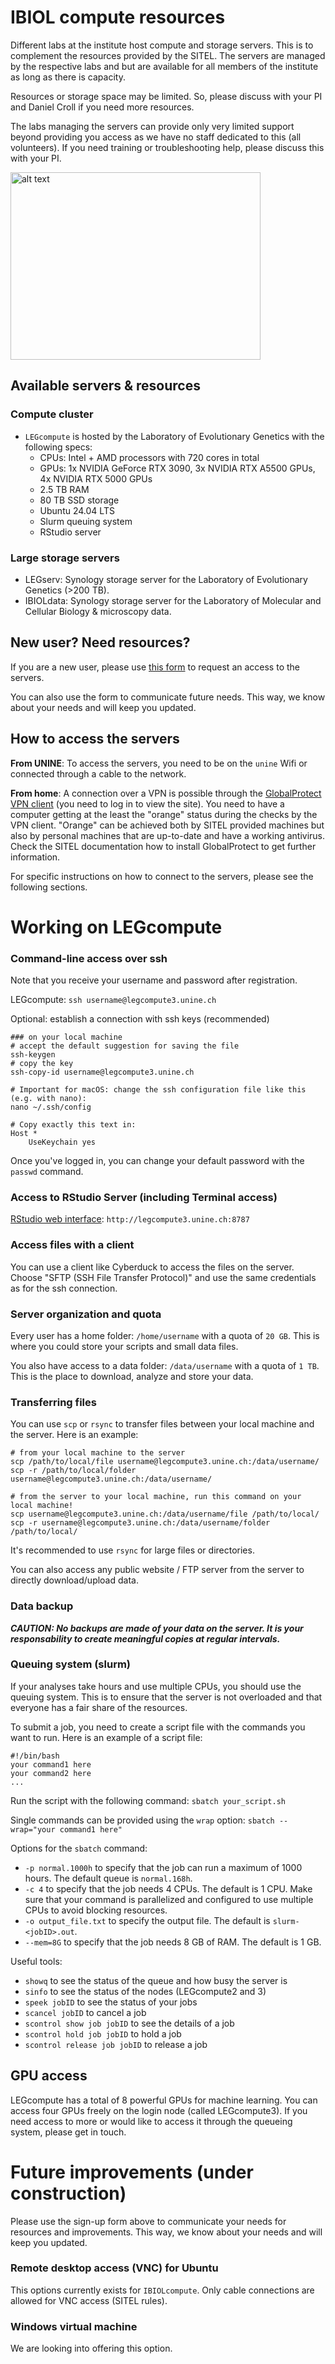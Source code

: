 # IBIOL compute resources

Different labs at the institute host compute and storage servers. This is to complement the resources provided by the SITEL. The servers are managed by the respective labs and but are available for all members of the institute as long as there is capacity. 

Resources or storage space may be limited. So, please discuss with your PI and Daniel Croll if you need more resources.

The labs managing the servers can provide only very limited support beyond providing you access as we have no staff dedicated to this (all volunteers). If you need training or troubleshooting help, please discuss this with your PI.

 <img src="https://github.com/crolllab/IBIOL-compute-resources/blob/main/image.jpeg?raw=true" alt="alt text" width="400" height="300">

## Available servers & resources

### Compute cluster
- `LEGcompute` is hosted by the Laboratory of Evolutionary Genetics with the following specs: 
  - CPUs: Intel + AMD processors with 720 cores in total
  - GPUs: 1x NVIDIA GeForce RTX 3090, 3x NVIDIA RTX A5500 GPUs, 4x NVIDIA RTX 5000 GPUs
  - 2.5 TB RAM
  - 80 TB SSD storage 
  - Ubuntu 24.04 LTS
  - Slurm queuing system
  - RStudio server

### Large storage servers
- LEGserv: Synology storage server for the Laboratory of Evolutionary Genetics (>200 TB). 
- IBIOLdata: Synology storage server for the Laboratory of Molecular and Cellular Biology & microscopy data.

## New user? Need resources?

If you are a new user, please use [this form](https://forms.gle/JwfPj5VRLhjTFNf57) to request an access to the servers. 

You can also use the form to communicate future needs. This way, we know about your needs and will keep you updated.

## How to access the servers

**From UNINE**: To access the servers, you need to be on the `unine` Wifi or connected through a cable to the network. 

**From home**: A connection over a VPN is possible through the [GlobalProtect VPN client](https://mydoc.unine.ch/fr/Internet_VPN_WiFi/VPN) (you need to log in to view the site). You need to have a computer getting at the least the "orange" status during the checks by the VPN client. "Orange" can be achieved both by SITEL provided machines but also by personal machines that are up-to-date and have a working antivirus. Check the SITEL documentation how to install GlobalProtect to get further information.

For specific instructions on how to connect to the servers, please see the following sections.

# Working on LEGcompute

### Command-line access over ssh

Note that you receive your username and password after registration.

LEGcompute: `ssh username@legcompute3.unine.ch`

Optional: establish a connection with ssh keys (recommended)

```
### on your local machine
# accept the default suggestion for saving the file
ssh-keygen 
# copy the key
ssh-copy-id username@legcompute3.unine.ch

# Important for macOS: change the ssh configuration file like this (e.g. with nano):
nano ~/.ssh/config

# Copy exactly this text in:
Host *
    UseKeychain yes
```

Once you've logged in, you can change your default password with the `passwd` command.

### Access to RStudio Server (including Terminal access)

[RStudio web interface](http://legcompute3.unine.ch:8787): `http://legcompute3.unine.ch:8787`

### Access files with a client  

You can use a client like Cyberduck to access the files on the server. Choose "SFTP (SSH File Transfer Protocol)" and use the same credentials as for the ssh connection.

### Server organization and quota

Every user has a home folder: `/home/username` with a quota of `20 GB`. This is where you could store your scripts and small data files.

You also have access to a data folder: `/data/username` with a quota of `1 TB`. This is the place to download, analyze and store your data.

### Transferring files

You can use `scp` or `rsync` to transfer files between your local machine and the server. Here is an example:

```
# from your local machine to the server
scp /path/to/local/file username@legcompute3.unine.ch:/data/username/
scp -r /path/to/local/folder username@legcompute3.unine.ch:/data/username/

# from the server to your local machine, run this command on your local machine!
scp username@legcompute3.unine.ch:/data/username/file /path/to/local/
scp -r username@legcompute3.unine.ch:/data/username/folder /path/to/local/
```

It's recommended to use `rsync` for large files or directories.

You can also access any public website / FTP server from the server to directly download/upload data.

### Data backup

***CAUTION: No backups are made of your data on the server. It is your responsability to create meaningful copies at regular intervals.***


### Queuing system (slurm)

If your analyses take hours and use multiple CPUs, you should use the queuing system. This is to ensure that the server is not overloaded and that everyone has a fair share of the resources.

To submit a job, you need to create a script file with the commands you want to run. Here is an example of a script file:

```
#!/bin/bash
your command1 here
your command2 here
...
```

Run the script with the following command: `sbatch your_script.sh`

Single commands can be provided using the `wrap` option: `sbatch --wrap="your command1 here"`

Options for the `sbatch` command:
- `-p normal.1000h` to specify that the job can run a maximum of 1000 hours. The default queue is `normal.168h`.
- `-c 4` to specify that the job needs 4 CPUs. The default is 1 CPU. Make sure that your command is parallelized and configured to use multiple CPUs to avoid blocking resources.
- `-o output_file.txt` to specify the output file. The default is `slurm-<jobID>.out`.
- `--mem=8G` to specify that the job needs 8 GB of RAM. The default is 1 GB.

Useful tools:
- `showq` to see the status of the queue and how busy the server is
- `sinfo` to see the status of the nodes (LEGcompute2 and 3)
- `speek jobID` to see the status of your jobs
- `scancel jobID` to cancel a job
- `scontrol show job jobID` to see the details of a job
- `scontrol hold job jobID` to hold a job
- `scontrol release job jobID` to release a job

## GPU access

LEGcompute has a total of 8 powerful GPUs for machine learning. You can access four GPUs freely on the login node (called LEGcompute3). If you need access to more or would like to access it through the queueing system, please get in touch.


# Future improvements (under construction)

Please use the sign-up form above to communicate your needs for resources and improvements. This way, we know about your needs and will keep you updated.

### Remote desktop access (VNC) for Ubuntu

This options currently exists for `IBIOLcompute`. Only cable connections are allowed for VNC access (SITEL rules).

### Windows virtual machine

We are looking into offering this option. 
